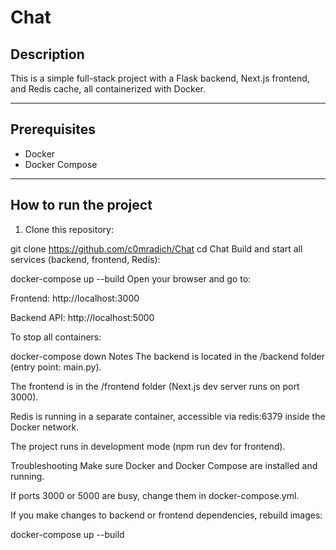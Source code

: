 # Chat

## Description

This is a simple full-stack project with a Flask backend, Next.js frontend, and Redis cache, all containerized with Docker.

---

## Prerequisites

- Docker
- Docker Compose

---

## How to run the project

1. Clone this repository:

git clone https://github.com/c0mradich/Chat
cd Chat
Build and start all services (backend, frontend, Redis):

docker-compose up --build
Open your browser and go to:

Frontend: http://localhost:3000

Backend API: http://localhost:5000

To stop all containers:

docker-compose down
Notes
The backend is located in the /backend folder (entry point: main.py).

The frontend is in the /frontend folder (Next.js dev server runs on port 3000).

Redis is running in a separate container, accessible via redis:6379 inside the Docker network.

The project runs in development mode (npm run dev for frontend).

Troubleshooting
Make sure Docker and Docker Compose are installed and running.

If ports 3000 or 5000 are busy, change them in docker-compose.yml.

If you make changes to backend or frontend dependencies, rebuild images:

docker-compose up --build
